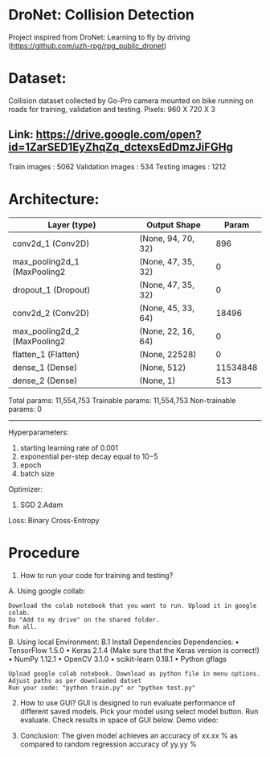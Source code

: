 # DroNet: Collision Detection

Project inspired from DroNet: Learning to fly by driving (https://github.com/uzh-rpg/rpg_public_dronet)

# Dataset:
Collision dataset collected by Go-Pro camera mounted on bike running on roads
for training, validation and testing. Pixels: 960 X 720 X 3

## Link: https://drive.google.com/open?id=1ZarSED1EyZhqZq_dctexsEdDmzJiFGHg

Train images :      5062
Validation images : 534
Testing images :    1212

# Architecture:

|Layer (type)|Output Shape|Param|
|------------|------------|-----|
|conv2d_1 (Conv2D)|(None, 94, 70, 32)|896|
|max_pooling2d_1 (MaxPooling2|(None, 47, 35, 32)|0|   
|dropout_1 (Dropout)|(None, 47, 35, 32)|0|    
|conv2d_2 (Conv2D)|(None, 45, 33, 64)|18496|
|max_pooling2d_2 (MaxPooling2|(None, 22, 16, 64)|0| 
|flatten_1 (Flatten)|(None, 22528)|0|
|dense_1 (Dense)|(None, 512)|11534848|
|dense_2 (Dense)|(None, 1)|513       


Total params: 11,554,753
Trainable params: 11,554,753
Non-trainable params: 0
_________________________________________________________________

Hyperparameters:
1. starting learning rate of 0.001
2. exponential per-step decay equal to 10−5
3. epoch
4. batch size

Optimizer:
1. SGD
2.Adam

Loss:
Binary Cross-Entropy

# Procedure

1. How to run your code for training and testing?

A. Using google collab:

    Download the colab notebook that you want to run. Upload it in google colab.
    Do "Add to my drive" on the shared folder.
    Run all.
    
B. Using local Environment:
    B.1 Install Dependencies
    Dependencies:
    • TensorFlow 1.5.0
    • Keras 2.1.4 (Make sure that the Keras version is correct!)
    • NumPy 1.12.1
    • OpenCV 3.1.0
    • scikit-learn 0.18.1
    • Python gflags
    
    Upload google colab notebook. Download as python file in menu options.
    Adjust paths as per downloaded datset
    Run your code: "python train.py" or "python test.py"

2. How to use GUI?
  GUI is designed to run evaluate performance of different saved models.
  Pick your model using select model button.
  Run evaluate.
  Check results in space of GUI below.
  Demo video: 

3. Conclusion:
   The given model achieves an accuracy of xx.xx % as compared to random regression accuracy of yy.yy %
